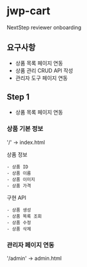 # jwp-cart

NextStep reviewer onboarding

## 요구사항
- 상품 목록 페이지 연동
- 상품 관리 CRUD API 작성
- 관리자 도구 페이지 연동

## Step 1 
- 상품 목록 페이지 연동

### 상품 기본 정보

'/' -> index.html

상품 정보
```
- 상품 ID
- 상품 이름
- 상품 이미지
- 상품 가격
```

구현 API
```
- 상품 생성
- 상품 목록 조회
- 상품 수정
- 상품 삭제
```

### 관리자 페이지 연동

'/admin' -> admin.html

